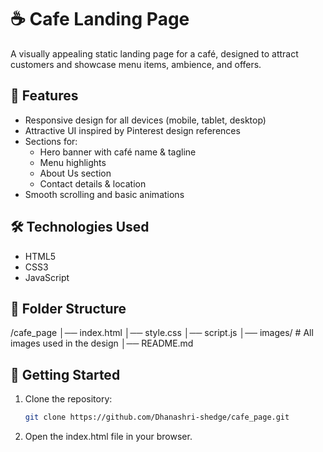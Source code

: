 # ☕ Cafe Landing Page

A visually appealing static landing page for a café, designed to attract customers and showcase menu items, ambience, and offers.

## 🌟 Features
- Responsive design for all devices (mobile, tablet, desktop)
- Attractive UI inspired by Pinterest design references
- Sections for:
  - Hero banner with café name & tagline
  - Menu highlights
  - About Us section
  - Contact details & location
- Smooth scrolling and basic animations

## 🛠️ Technologies Used
- HTML5
- CSS3
- JavaScript

## 📂 Folder Structure
/cafe_page
│── index.html
│── style.css
│── script.js
│── images/ # All images used in the design
│── README.md

## 🚀 Getting Started
1. Clone the repository:
   ```bash
   git clone https://github.com/Dhanashri-shedge/cafe_page.git
2. Open the index.html file in your browser.
